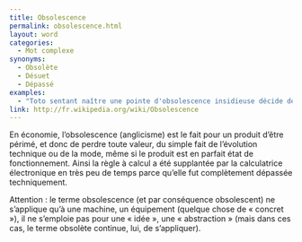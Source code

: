 ```yaml
---
title: Obsolescence
permalink: obsolescence.html
layout: word
categories:
  - Mot complexe
synonyms:
  - Obsolète
  - Désuet
  - Dépassé
examples:
  - "Toto sentant naître une pointe d'obsolescence insidieuse décide de prendre sa retraite. (cf. Histoires)"
link: http://fr.wikipedia.org/wiki/Obsolescence
---
```


En économie, l’obsolescence (anglicisme) est le fait pour un produit d’être périmé, et donc de perdre toute valeur, du simple fait de l’évolution technique ou de la mode, même si le produit est en parfait état de fonctionnement. Ainsi la règle à calcul a été supplantée par la calculatrice électronique en très peu de temps parce qu’elle fut complètement dépassée techniquement.

Attention : le terme obsolescence (et par conséquence obsolescent) ne s’applique qu’à une machine, un équipement (quelque chose de « concret »), il ne s’emploie pas pour une « idée », une « abstraction » (mais dans ces cas, le terme obsolète continue, lui, de s’appliquer).

